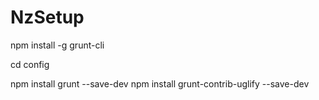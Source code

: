 NzSetup
=======
npm install -g grunt-cli

cd config

npm install grunt --save-dev
npm install grunt-contrib-uglify --save-dev
